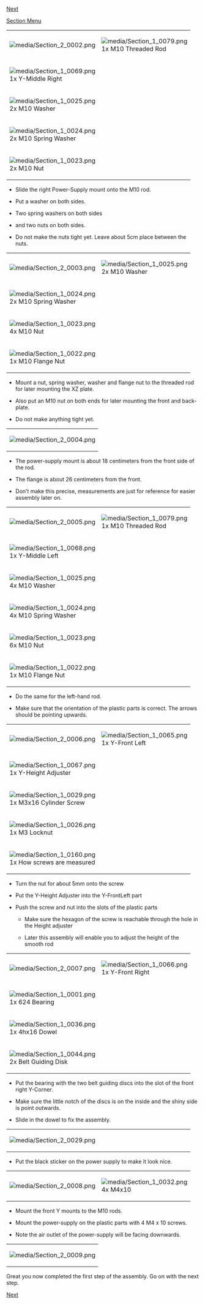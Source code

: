 [Next](https://github.com/laydrop/i3_Berlin/wiki/Section-2.2-Assembly-of-the-Y-Unit-Mounting-the-Front-and-Back-Plate)

[Section Menu](https://github.com/laydrop/i3_Berlin/wiki/Section-2-Assembly-of-the-Y-Unit)

<table>
<colgroup>
<col width="50%" />
<col width="50%" />
</colgroup>
<tbody>
<tr class="odd">
<td align="left"><p><img src="media/Section_2_0002.png" alt="media/Section_2_0002.png" /></p></td>
<td align="left"><p><img src="media/Section_1_0079.png" alt="media/Section_1_0079.png" /><br />
 1x M10 Threaded Rod</p></td>
</tr>
<tr class="even">
<td align="left"><p><img src="media/Section_1_0069.png" alt="media/Section_1_0069.png" /><br />
 1x Y-Middle Right</p></td>
</tr>
<tr class="odd">
<td align="left"><p><img src="media/Section_1_0025.png" alt="media/Section_1_0025.png" /><br />
 2x M10 Washer</p></td>
</tr>
<tr class="even">
<td align="left"><p><img src="media/Section_1_0024.png" alt="media/Section_1_0024.png" /><br />
 2x M10 Spring Washer</p></td>
</tr>
<tr class="odd">
<td align="left"><p><img src="media/Section_1_0023.png" alt="media/Section_1_0023.png" /><br />
 2x M10 Nut</p></td>
</tr>
</tbody>
</table>

-   Slide the right Power-Supply mount onto the M10 rod.

-   Put a washer on both sides.

-   Two spring washers on both sides

-   and two nuts on both sides.

-   Do not make the nuts tight yet. Leave about 5cm place between the nuts.

<table>
<colgroup>
<col width="50%" />
<col width="50%" />
</colgroup>
<tbody>
<tr class="odd">
<td align="left"><p><img src="media/Section_2_0003.png" alt="media/Section_2_0003.png" /></p></td>
<td align="left"><p><img src="media/Section_1_0025.png" alt="media/Section_1_0025.png" /><br />
 2x M10 Washer</p></td>
</tr>
<tr class="even">
<td align="left"><p><img src="media/Section_1_0024.png" alt="media/Section_1_0024.png" /><br />
 2x M10 Spring Washer</p></td>
</tr>
<tr class="odd">
<td align="left"><p><img src="media/Section_1_0023.png" alt="media/Section_1_0023.png" /><br />
 4x M10 Nut</p></td>
</tr>
<tr class="even">
<td align="left"><p><img src="media/Section_1_0022.png" alt="media/Section_1_0022.png" /><br />
 1x M10 Flange Nut</p></td>
</tr>
</tbody>
</table>

-   Mount a nut, spring washer, washer and flange nut to the threaded rod for later mounting the XZ plate.

-   Also put an M10 nut on both ends for later mounting the front and back-plate.

-   Do not make anything tight yet.

<table>
<colgroup>
<col width="100%" />
</colgroup>
<tbody>
<tr class="odd">
<td align="left"><p><img src="media/Section_2_0004.png" alt="media/Section_2_0004.png" /></p></td>
</tr>
</tbody>
</table>

-   The power-supply mount is about 18 centimeters from the front side of the rod.

-   The flange is about 26 centimeters from the front.

-   Don’t make this precise, measurements are just for reference for easier assembly later on.

<table>
<colgroup>
<col width="50%" />
<col width="50%" />
</colgroup>
<tbody>
<tr class="odd">
<td align="left"><p><img src="media/Section_2_0005.png" alt="media/Section_2_0005.png" /></p></td>
<td align="left"><p><img src="media/Section_1_0079.png" alt="media/Section_1_0079.png" /><br />
 1x M10 Threaded Rod</p></td>
</tr>
<tr class="even">
<td align="left"><p><img src="media/Section_1_0068.png" alt="media/Section_1_0068.png" /><br />
 1x Y-Middle Left</p></td>
</tr>
<tr class="odd">
<td align="left"><p><img src="media/Section_1_0025.png" alt="media/Section_1_0025.png" /><br />
 4x M10 Washer</p></td>
</tr>
<tr class="even">
<td align="left"><p><img src="media/Section_1_0024.png" alt="media/Section_1_0024.png" /><br />
 4x M10 Spring Washer</p></td>
</tr>
<tr class="odd">
<td align="left"><p><img src="media/Section_1_0023.png" alt="media/Section_1_0023.png" /><br />
 6x M10 Nut</p></td>
</tr>
<tr class="even">
<td align="left"><p><img src="media/Section_1_0022.png" alt="media/Section_1_0022.png" /><br />
 1x M10 Flange Nut</p></td>
</tr>
</tbody>
</table>

-   Do the same for the left-hand rod.

-   Make sure that the orientation of the plastic parts is correct. The arrows should be pointing upwards.

<table>
<colgroup>
<col width="50%" />
<col width="50%" />
</colgroup>
<tbody>
<tr class="odd">
<td align="left"><p><img src="media/Section_2_0006.png" alt="media/Section_2_0006.png" /></p></td>
<td align="left"><p><img src="media/Section_1_0065.png" alt="media/Section_1_0065.png" /><br />
 1x Y-Front Left</p></td>
</tr>
<tr class="even">
<td align="left"><p><img src="media/Section_1_0067.png" alt="media/Section_1_0067.png" /><br />
 1x Y-Height Adjuster</p></td>
</tr>
<tr class="odd">
<td align="left"><p><img src="media/Section_1_0029.png" alt="media/Section_1_0029.png" /><br />
 1x M3x16 Cylinder Screw</p></td>
</tr>
<tr class="even">
<td align="left"><p><img src="media/Section_1_0026.png" alt="media/Section_1_0026.png" /><br />
 1x M3 Locknut</p></td>
</tr>
<tr class="odd">
<td align="left"><p><img src="media/Section_1_0160.png" alt="media/Section_1_0160.png" /><br />
 1x How screws are measured</p></td>
</tr>
</tbody>
</table>

-   Turn the nut for about 5mm onto the screw

-   Put the Y-Height Adjuster into the Y-FrontLeft part

-   Push the screw and nut into the slots of the plastic parts

    -   Make sure the hexagon of the screw is reachable through the hole in the Height adjuster

    -   Later this assembly will enable you to adjust the height of the smooth rod

<table>
<colgroup>
<col width="50%" />
<col width="50%" />
</colgroup>
<tbody>
<tr class="odd">
<td align="left"><p><img src="media/Section_2_0007.png" alt="media/Section_2_0007.png" /></p></td>
<td align="left"><p><img src="media/Section_1_0066.png" alt="media/Section_1_0066.png" /><br />
 1x Y-Front Right</p></td>
</tr>
<tr class="even">
<td align="left"><p><img src="media/Section_1_0001.png" alt="media/Section_1_0001.png" /><br />
 1x 624 Bearing</p></td>
</tr>
<tr class="odd">
<td align="left"><p><img src="media/Section_1_0036.png" alt="media/Section_1_0036.png" /><br />
 1x 4hx16 Dowel</p></td>
</tr>
<tr class="even">
<td align="left"><p><img src="media/Section_1_0044.png" alt="media/Section_1_0044.png" /><br />
 2x Belt Guiding Disk</p></td>
</tr>
</tbody>
</table>

-   Put the bearing with the two belt guiding discs into the slot of the front right Y-Corner.

-   Make sure the little notch of the discs is on the inside and the shiny side is point outwards.

-   Slide in the dowel to fix the assembly.

<table>
<colgroup>
<col width="50%" />
<col width="50%" />
</colgroup>
<tbody>
<tr class="odd">
<td align="left"><p><img src="media/Section_2_0029.png" alt="media/Section_2_0029.png" /></p></td>
<td align="left"></td>
</tr>
</tbody>
</table>

-   Put the black sticker on the power supply to make it look nice.

<table>
<colgroup>
<col width="50%" />
<col width="50%" />
</colgroup>
<tbody>
<tr class="odd">
<td align="left"><p><img src="media/Section_2_0008.png" alt="media/Section_2_0008.png" /></p></td>
<td align="left"><p><img src="media/Section_1_0032.png" alt="media/Section_1_0032.png" /><br />
 4x M4x10</p></td>
</tr>
</tbody>
</table>

-   Mount the front Y mounts to the M10 rods.

-   Mount the power-supply on the plastic parts with 4 M4 x 10 screws.

-   Note the air outlet of the power-supply will be facing downwards.

<table>
<colgroup>
<col width="100%" />
</colgroup>
<tbody>
<tr class="odd">
<td align="left"><p><img src="media/Section_2_0009.png" alt="media/Section_2_0009.png" /></p></td>
</tr>
</tbody>
</table>

Great you now completed the first step of the assembly. Go on with the next step.

[Next](https://github.com/laydrop/i3_Berlin/wiki/Section-2.2-Assembly-of-the-Y-Unit-Mounting-the-Front-and-Back-Plate)
